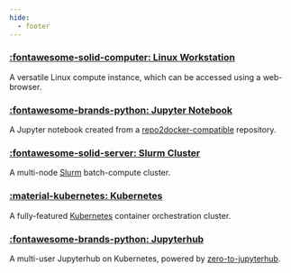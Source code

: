 ```yaml
---
hide:
  - footer
---
```


### [:fontawesome-solid-computer: Linux Workstation](platforms/linux-workstation.md)
A versatile Linux compute instance, which can be accessed using a web-browser.

### [:fontawesome-brands-python: Jupyter Notebook](platforms/linux-workstation.md)
A Jupyter notebook created from a [repo2docker-compatible](https://repo2docker.readthedocs.io/en/latest/) repository.

### [:fontawesome-solid-server: Slurm Cluster](platforms/linux-workstation.md)
A multi-node [Slurm](https://slurm.schedmd.com/) batch-compute cluster.

### [:material-kubernetes: Kubernetes](platforms/kubernetes.md)
A fully-featured [Kubernetes](https://kubernetes.io/) container orchestration cluster.

### [:fontawesome-brands-python: Jupyterhub](platforms/jupyterhub.md)
A multi-user Jupyterhub on Kubernetes, powered by [zero-to-jupyterhub](https://zero-to-jupyterhub.readthedocs.io/en/latest/).